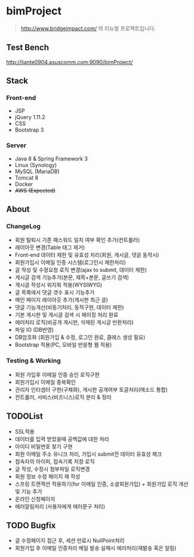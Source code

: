# bimProject

> http://www.bridgeimpact.com/ 의 리뉴얼 프로젝트입니다.  

## Test Bench
http://liante0904.asuscomm.com:9090/bimProject/

## Stack


### Front-end
- JSP
- jQuery 1.11.2
- CSS
- Bootstrap 3

### Server
- Java 8 & Spring Framework 3
- Linux (Synology)
- MySQL (MariaDB)
- Tomcat 8
- Docker
- ~~AWS (Expected)~~

## About

### ChangeLog
- 회원 탈퇴시 기존 패스워드 일치 여부 확인 추가(컨트롤러) 
- 레이아웃 변경(Table 태그 제거)
- Front-end 데이터 제한 및 유효성 처리(회원, 게시글, 댓글 동작시)
- 회원가입시 이메일 인증 시스템(로그인시 제한처리)
- 글 작성 및 수정요청 로직 변경(ajax to submit, 데이터 제한)
- 게시글 검색 기능추가(본문, 제목+본문, 글쓰기 검색)
- 게시글 작성시 위지윅 적용(WYSIWYG)
- 글 목록에서 댓글 갯수 표시 기능추가
- 메인 페이지 레이아웃 추가(게시판 최근 글)
- 댓글 기능개선(비동기처리, 동적구현, 데이터 제한)
- 기본 게시판 및 게시글 검색 시 페이징 처리 완료
- 에러처리 로직(비공개 게시판, 삭제된 게시글 반환처리)
- 파일 IO (DB반영)
- DB암호화 (회원가입 & 수정, 로그인 완료, 클래스 생성 필요)
- Bootstrap 적용(PC, 모바일 반응형 웹 적용)

### Testing & Working
- 회원 가입후 이메일 인증 승인 로직구현
- 회원가입시 이메일 중복확인
- 관리자 인터셉터 구현(구체화), 게시판 공개여부 토글처리(메소드 통합)
- 컨트롤러, 서비스(비즈니스)로직 분리 & 정리


## TODOList
- SSL적용
- 데이터를 입력 받았을때 공백값에 대한 처리
- 아이디 비밀번호 찾기 구현
- 회원 이메일 주소 유니크 처리, 가입시 submit전 데이터 유효성 체크
- 접속자의 아이피, 접속기록 저장 로직
- 글 작성, 수정시 첨부파일 로직변경
- 회원 정보 수정 페이지 재 작성
- 스프링 트랜잭션 적용하기(for 이메일 인증, 소셜회원가입) + 회원가입 로직 개선 및 기능 추가
- 온라인 신청페이지
- 에러알림처리 (사용자에게 에러문구 처리)

## TODO Bugfix
- 글 수정페이지 접근 후, 세션 만료시 NullPoint처리 
- 회원가입 후 이메일 인증처리 메일 발송 실패시 에러처리(재발송 혹은 알림) 